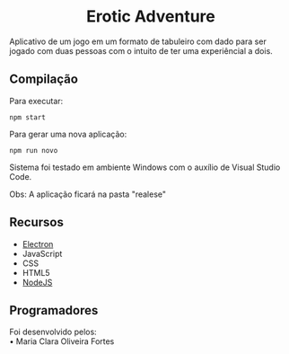 ﻿<h1 align="center">Erotic Adventure</h1>

  Aplicativo de um jogo em um formato de tabuleiro com dado para ser jogado com duas pessoas com o intuito de ter uma experiêncial a dois. 

<h2 align="left"> Compilação </h2>
Para executar:
  
  ```
  npm start
  ```

Para gerar uma nova aplicação:

  ```
  npm run novo
  ```

Sistema foi testado em ambiente Windows com o auxílio de Visual Studio Code.

Obs: A aplicação ficará na pasta "realese"

<h2 align="left"> Recursos </h2>

- [Electron](https://electronjs.org)
- JavaScript
- CSS
- HTML5
- [NodeJS](https://nodejs.org/pt)

<h2 align="left"> Programadores </h2>

Foi desenvolvido pelos:      
      •	Maria Clara Oliveira Fortes


